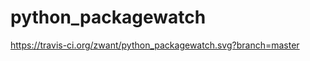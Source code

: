 python_packagewatch
===================

https://travis-ci.org/zwant/python_packagewatch.svg?branch=master
